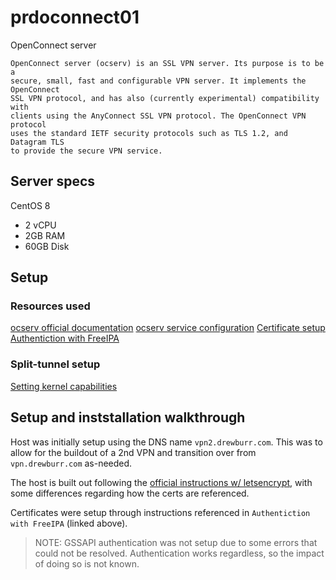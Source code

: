 # prdoconnect01

OpenConnect server

```text
OpenConnect server (ocserv) is an SSL VPN server. Its purpose is to be a
secure, small, fast and configurable VPN server. It implements the OpenConnect
SSL VPN protocol, and has also (currently experimental) compatibility with
clients using the AnyConnect SSL VPN protocol. The OpenConnect VPN protocol
uses the standard IETF security protocols such as TLS 1.2, and Datagram TLS
to provide the secure VPN service.
```

## Server specs

CentOS 8

- 2 vCPU
- 2GB RAM
- 60GB Disk

## Setup

### Resources used

[ocserv official documentation](https://ocserv.gitlab.io/www/recipes-ocserv-installation-CentOS-RHEL-Fedora.html)
[ocserv service configuration](https://github.com/openconnect/ocserv/blob/master/doc/systemd/standalone/ocserv.service)
[Certificate setup](https://ocserv.gitlab.io/www/recipes-ocserv-certificates-letsencrypt.html)
[Authentiction with FreeIPA](https://github.com/openconnect/recipes/blob/master/ocserv-freeipa.md)

### Split-tunnel setup

[Setting kernel capabilities](https://gist.github.com/stefancocora/686bbce938f27ef72649a181e7bd0158#openconnect-binary-kernel-capabilities)

## Setup and inststallation walkthrough

Host was initially setup using the DNS name `vpn2.drewburr.com`. This was to allow for the buildout of a 2nd VPN and transition over from `vpn.drewburr.com` as-needed.

The host is built out following the [official instructions w/ letsencrypt](https://ocserv.gitlab.io/www/recipes-ocserv-certificates-letsencrypt.html), with some differences regarding how the certs are referenced.

Certificates were setup through instructions referenced in `Authentiction with FreeIPA` (linked above).

> NOTE: GSSAPI authentication was not setup due to some errors that could not be resolved. Authentication works regardless, so the impact of doing so is not known.
